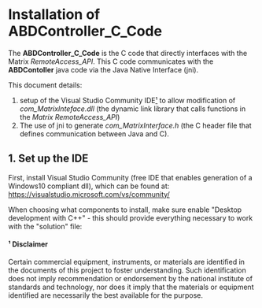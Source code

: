 # Installation of ABDController_C_Code

The **ABDController_C_Code** is the C code that directly interfaces with the Matrix *RemoteAccess_API*.  This C code communicates with the **ABDContoller** java code via the Java Native Interface (jni).  

This document details:
1. setup of the Visual Studio Community IDE[¹] to allow modification of *com_MatrixInteface.dll* (the dynamic link library that calls functions in the *Matrix RemoteAccess_API*)
1. The use of jni to generate *com_MatrixInterface.h* (the C header file that defines communication between Java and C).

## 1. Set up the IDE
First, install Visual Studio Community (free IDE that enables generation of a Windows10 compliant dll), which can be found at: 
https://visualstudio.microsoft.com/vs/community/

When choosing what components to install, make sure enable "Desktop development with C++" - this should provide everything necessary to work with the "solution" file:




#### ¹ Disclaimer
[¹]:#-disclaimer
Certain commercial equipment, instruments, or materials are identified in the documents of this project to foster understanding. Such identification does not imply recommendation or endorsement by the national institute of standards and technology, nor does it imply that the materials or equipment identified are necessarily the best available for the purpose.
